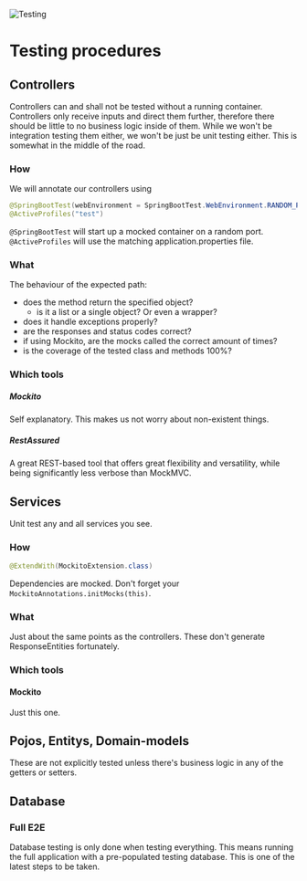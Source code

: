 ![Testing](https://github.com/ThomassenMichiel/Acara/workflows/Testing/badge.svg)

# Testing procedures

## Controllers

Controllers can and shall not be tested without a running container. Controllers only receive inputs and direct them 
further, therefore there should be little to no business logic inside of them. While we won't be integration testing 
them either, we won't be just be unit testing either. This is somewhat in the middle of the road.

### How

We will annotate our controllers using
```java
@SpringBootTest(webEnvironment = SpringBootTest.WebEnvironment.RANDOM_PORT)
@ActiveProfiles("test")
```

```@SpringBootTest``` will start up a mocked container on a random port.
```@ActiveProfiles``` will use the matching application.properties file.

### What

The behaviour of the expected path:
* does the method return the specified object?
    * is it a list or a single object? Or even a wrapper?
* does it handle exceptions properly?
* are the responses and status codes correct?
* if using Mockito, are the mocks called the correct amount of times?
* is the coverage of the tested class and methods 100%?

### Which tools

##### Mockito
Self explanatory. This makes us not worry about non-existent things.

##### RestAssured
A great REST-based tool that offers great flexibility and versatility, while being significantly less verbose than 
MockMVC.

## Services

Unit test any and all services you see.

### How
```java
@ExtendWith(MockitoExtension.class)
```

Dependencies are mocked. Don't forget your ```MockitoAnnotations.initMocks(this)```.

### What

Just about the same points as the controllers. These don't generate ResponseEntities fortunately.

### Which tools

#### Mockito
Just this one.

## Pojos, Entitys, Domain-models

These are not explicitly tested unless there's business logic in any of the getters or setters.

## Database

### Full E2E

Database testing is only done when testing everything. This means running the full application with a pre-populated 
testing database. This is one of the latest steps to be taken.
